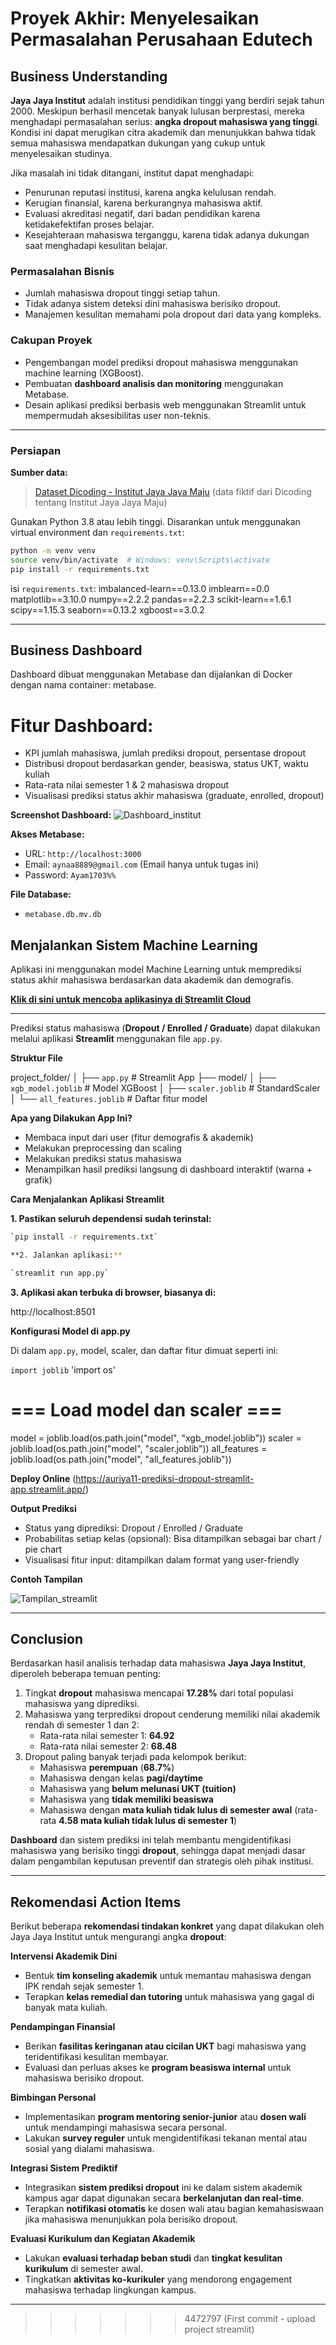# Proyek Akhir: Menyelesaikan Permasalahan Perusahaan Edutech

## Business Understanding
**Jaya Jaya Institut** adalah institusi pendidikan tinggi yang berdiri sejak tahun 2000. Meskipun berhasil mencetak banyak lulusan berprestasi, mereka menghadapi permasalahan serius: **angka dropout mahasiswa yang tinggi**. Kondisi ini dapat merugikan citra akademik dan menunjukkan bahwa tidak semua mahasiswa mendapatkan dukungan yang cukup untuk menyelesaikan studinya.

Jika masalah ini tidak ditangani, institut dapat menghadapi:

- Penurunan reputasi institusi, karena angka kelulusan rendah.
- Kerugian finansial, karena berkurangnya mahasiswa aktif.
- Evaluasi akreditasi negatif, dari badan pendidikan karena ketidakefektifan proses belajar.
- Kesejahteraan mahasiswa terganggu, karena tidak adanya dukungan saat menghadapi kesulitan belajar.

### Permasalahan Bisnis

- Jumlah mahasiswa dropout tinggi setiap tahun.
- Tidak adanya sistem deteksi dini mahasiswa berisiko dropout.
- Manajemen kesulitan memahami pola dropout dari data yang kompleks.

### Cakupan Proyek

- Pengembangan model prediksi dropout mahasiswa menggunakan machine learning (XGBoost).
- Pembuatan **dashboard analisis dan monitoring** menggunakan Metabase.
- Desain aplikasi prediksi berbasis web menggunakan Streamlit untuk mempermudah aksesibilitas user non-teknis.

---

### Persiapan

**Sumber data:**
> [Dataset Dicoding - Institut Jaya Jaya Maju](https://github.com/dicodingacademy/dicoding_dataset/blob/f4a7541bc3dfca0012e20778e135c03b3e76dc67/students_performance/README.md)
(data fiktif dari Dicoding tentang Institut Jaya Jaya Maju)

Gunakan Python 3.8 atau lebih tinggi. Disarankan untuk menggunakan virtual environment dan `requirements.txt`:

```bash
python -m venv venv
source venv/bin/activate  # Windows: venv\Scripts\activate
pip install -r requirements.txt
```
isi `requirements.txt`:
imbalanced-learn==0.13.0
imblearn==0.0
matplotlib==3.10.0
numpy==2.2.2
pandas==2.2.3
scikit-learn==1.6.1
scipy==1.15.3
seaborn==0.13.2
xgboost==3.0.2

---

## Business Dashboard

Dashboard dibuat menggunakan Metabase dan dijalankan di Docker dengan nama container: metabase.

# **Fitur Dashboard:**
- KPI jumlah mahasiswa, jumlah prediksi dropout, persentase dropout
- Distribusi dropout berdasarkan gender, beasiswa, status UKT, waktu kuliah
- Rata-rata nilai semester 1 & 2 mahasiswa dropout
- Visualisasi prediksi status akhir mahasiswa (graduate, enrolled, dropout)

**Screenshot Dashboard:**
![Dashboard_institut](https://raw.githubusercontent.com/auriya11/recommendationsystem/main/dashboard_Auliyya%20Aini.jpg?raw=true)

**Akses Metabase:**

- URL: `http://localhost:3000`
- Email: `aynaa8889@gmail.com` (Email hanya untuk tugas ini)
- Password: `Ayam1703%%`

**File Database:**

- `metabase.db.mv.db`

## Menjalankan Sistem Machine Learning

Aplikasi ini menggunakan model Machine Learning untuk memprediksi status akhir mahasiswa berdasarkan data akademik dan demografis.

**[Klik di sini untuk mencoba aplikasinya di Streamlit Cloud](https://auriya11-prediksi-dropout-streamlit-app.streamlit.app/)**

---
Prediksi status mahasiswa (**Dropout / Enrolled / Graduate**) dapat dilakukan melalui aplikasi **Streamlit** menggunakan file `app.py`.

**Struktur File**

project_folder/
│
├── `app.py`                      # Streamlit App
├── model/
│   ├── `xgb_model.joblib`        # Model XGBoost
│   ├── `scaler.joblib`           # StandardScaler
│   └── `all_features.joblib`     # Daftar fitur model

**Apa yang Dilakukan App Ini?**

- Membaca input dari user (fitur demografis & akademik)
- Melakukan preprocessing dan scaling
- Melakukan prediksi status mahasiswa
- Menampilkan hasil prediksi langsung di dashboard interaktif (warna + grafik)

**Cara Menjalankan Aplikasi Streamlit**

**1. Pastikan seluruh dependensi sudah terinstal:**
```bash
`pip install -r requirements.txt`

**2. Jalankan aplikasi:**

`streamlit run app.py`
```
**3. Aplikasi akan terbuka di browser, biasanya di:**

http://localhost:8501

**Konfigurasi Model di app.py**

Di dalam `app.py`, model, scaler, dan daftar fitur dimuat seperti ini:

`import joblib`
'import os'

# === Load model dan scaler ===

model = joblib.load(os.path.join("model", "xgb_model.joblib"))
scaler = joblib.load(os.path.join("model", "scaler.joblib"))
all_features = joblib.load(os.path.join("model", "all_features.joblib"))

**Deploy Online**
(https://auriya11-prediksi-dropout-streamlit-app.streamlit.app/)

**Output Prediksi**

- Status yang diprediksi: Dropout / Enrolled / Graduate
- Probabilitas setiap kelas (opsional): Bisa ditampilkan sebagai bar chart / pie chart
- Visualisasi fitur input: ditampilkan dalam format yang user-friendly

**Contoh Tampilan**

![Tampilan_streamlit](https://raw.githubusercontent.com/auriya11/recommendationsystem/main/Screenshot%202025-06-13%20014854.png?raw=true)

---

## Conclusion

Berdasarkan hasil analisis terhadap data mahasiswa **Jaya Jaya Institut**, diperoleh beberapa temuan penting:

1. Tingkat **dropout** mahasiswa mencapai **17.28%** dari total populasi mahasiswa yang diprediksi.
2. Mahasiswa yang terprediksi dropout cenderung memiliki nilai akademik rendah di semester 1 dan 2:
   - Rata-rata nilai semester 1: **64.92**
   - Rata-rata nilai semester 2: **68.48**
3. Dropout paling banyak terjadi pada kelompok berikut:
   - Mahasiswa **perempuan** (**68.7%**)
   - Mahasiswa dengan kelas **pagi/daytime**
   - Mahasiswa yang **belum melunasi UKT (tuition)**
   - Mahasiswa yang **tidak memiliki beasiswa**
   - Mahasiswa dengan **mata kuliah tidak lulus di semester awal** (rata-rata **4.58 mata kuliah tidak lulus di semester 1**)

**Dashboard** dan sistem prediksi ini telah membantu mengidentifikasi mahasiswa yang berisiko tinggi **dropout**, sehingga dapat menjadi dasar dalam pengambilan keputusan preventif dan strategis oleh pihak institusi.

---

## Rekomendasi Action Items

Berikut beberapa **rekomendasi tindakan konkret** yang dapat dilakukan oleh Jaya Jaya Institut untuk mengurangi angka **dropout**:

**Intervensi Akademik Dini**

- Bentuk **tim konseling akademik** untuk memantau mahasiswa dengan IPK rendah sejak semester 1.
- Terapkan **kelas remedial dan tutoring** untuk mahasiswa yang gagal di banyak mata kuliah.

**Pendampingan Finansial**

- Berikan **fasilitas keringanan atau cicilan UKT** bagi mahasiswa yang teridentifikasi kesulitan membayar.
- Evaluasi dan perluas akses ke **program beasiswa internal** untuk mahasiswa berisiko dropout.

**Bimbingan Personal**

- Implementasikan **program mentoring senior-junior** atau **dosen wali** untuk mendampingi mahasiswa secara personal.
- Lakukan **survey reguler** untuk mengidentifikasi tekanan mental atau sosial yang dialami mahasiswa.

**Integrasi Sistem Prediktif**

- Integrasikan **sistem prediksi dropout** ini ke dalam sistem akademik kampus agar dapat digunakan secara **berkelanjutan dan real-time**.
- Terapkan **notifikasi otomatis** ke dosen wali atau bagian kemahasiswaan jika mahasiswa menunjukkan pola berisiko dropout.

**Evaluasi Kurikulum dan Kegiatan Akademik**

- Lakukan **evaluasi terhadap beban studi** dan **tingkat kesulitan kurikulum** di semester awal.
- Tingkatkan **aktivitas ko-kurikuler** yang mendorong engagement mahasiswa terhadap lingkungan kampus.

---
>>>>>>> 4472797 (First commit - upload project streamlit)
